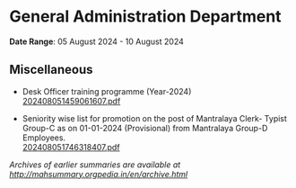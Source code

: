 # General Administration Department

**Date Range**: 05 August 2024 - 10 August 2024


## Miscellaneous
- Desk Officer training  programme (Year-2024)\
  [202408051459061607.pdf](https://gr.maharashtra.gov.in/Site/Upload/Government%20Resolutions/English/202408051459061607......pdf)

- Seniority wise list for promotion on the post of Mantralaya Clerk- Typist Group-C as on 01-01-2024 (Provisional) from Mantralaya Group-D Employees.\
  [202408051746318407.pdf](https://gr.maharashtra.gov.in/Site/Upload/Government%20Resolutions/English/202408051746318407.pdf)


*Archives of earlier summaries are available at http://mahsummary.orgpedia.in/en/archive.html*